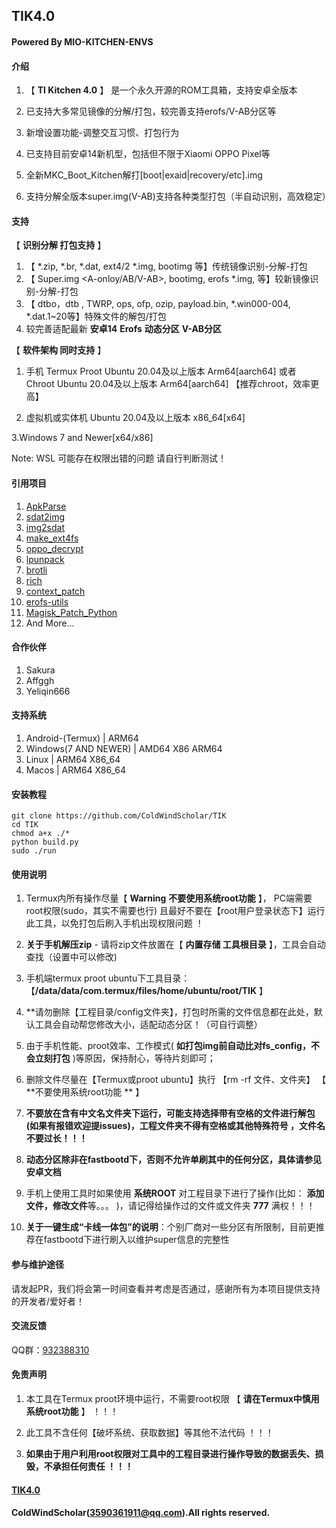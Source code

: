 ##  TIK4.0
#### Powered By MIO-KITCHEN-ENVS
####  **介绍** 


1.  【 **TI Kitchen 4.0** 】 是一个永久开源的ROM工具箱，支持安卓全版本


1. 已支持大多常见镜像的分解/打包，较完善支持erofs/V-AB分区等

2. 新增设置功能-调整交互习惯、打包行为

3. 已支持目前安卓14新机型，包括但不限于Xiaomi OPPO Pixel等

4. 全新MKC_Boot_Kitchen解打[boot|exaid|recovery/etc].img
    
5. 支持分解全版本super.img(V-AB)支持各种类型打包（半自动识别，高效稳定）

####  **支持** 

【 **识别分解 打包支持** 】

1. 【 *.zip, *.br, *.dat, ext4/2 *.img, bootimg 等】传统镜像识别-分解-打包
2. 【 Super.img <A-onloy/AB/V-AB>, bootimg<header3>, erofs *.img,  等】较新镜像识别-分解-打包
3. 【 dtbo，dtb , TWRP, ops, ofp, ozip, payload.bin, *.win000-004, *.dat.1~20等】特殊文件的解包/打包
4. 较完善适配最新 **安卓14** **Erofs** **动态分区** **V-AB分区**


【 **软件架构  同时支持** 】

1. 手机 Termux Proot Ubuntu 20.04及以上版本 Arm64[aarch64] 或者 <Linux Deploy> Chroot Ubuntu 20.04及以上版本 Arm64[aarch64] 【推荐chroot，效率更高】

2. 虚拟机或实体机 Ubuntu 20.04及以上版本 x86_64[x64] 

3.Windows 7 and Newer[x64/x86]

Note: WSL 可能存在权限出错的问题 请自行判断测试！
#### **引用项目**
1. [ApkParse](https://github.com/zxvzxv/ApkParse/)
2. [sdat2img](https://github.com/xpirt/sdat2img)
3. [img2sdat](https://github.com/xpirt/img2sdat)
4. [make_ext4fs](https://github.com/jamflux/make_ext4fs)
5. [oppo_decrypt](https://github.com/bkerler/oppo_decrypt)
6. [lpunpack](https://github.com/unix3dgforce/lpunpack)
7. [brotli](https://github.com/google/brotli)
8. [rich](https://github.com/Textualize/rich/)
9. [context_patch](https://github.com/ColdWindScholar/context_patch)
10. [erofs-utils](https://github.com/sekaiacg/erofs-utils/)
11. [Magisk_Patch_Python](https://github.com/ColdWindScholar/Magisk_Patch_Python)
12. And More...
#### **合作伙伴**
1. Sakura
2. Affggh
3. Yeliqin666
#### **支持系统**
1. Android-(Termux) | ARM64
2. Windows(7 AND NEWER) | AMD64 X86 ARM64
3. Linux | ARM64 X86_64
4. Macos | ARM64 X86_64
####  **安装教程** 

    git clone https://github.com/ColdWindScholar/TIK
    cd TIK
    chmod a+x ./*
    python build.py
    sudo ./run

####  **使用说明** 

1.  Termux内所有操作尽量【 **Warning** **不要使用系统root功能** 】， PC端需要root权限(sudo，其实不需要也行) 且最好不要在【root用户登录状态下】运行此工具，以免打包后刷入手机出现权限问题 ！

2.   **关于手机解压zip** 
    - 请将zip文件放置在【 **内置存储 工具根目录** 】，工具会自动查找（设置中可以修改)

3.  手机端termux proot ubuntu下工具目录： 【**/data/data/com.termux/files/home/ubuntu/root/TIK** 】

4.  **请勿删除【工程目录/config文件夹】，打包时所需的文件信息都在此处，默认工具会自动帮您修改大小，适配动态分区！（可自行调整）

5.  由于手机性能、proot效率、工作模式( **如打包img前自动比对fs_config，不会立刻打包** )等原因，保持耐心，等待片刻即可；

6.  删除文件尽量在【Termux或proot ubuntu】执行 【rm -rf 文件、文件夹】 【 **不要使用系统root功能 ** 】

7.   **不要放在含有中文名文件夹下运行，可能支持选择带有空格的文件进行解包(如果有报错欢迎提issues)，工程文件夹不得有空格或其他特殊符号 ，文件名不要过长！！！** 

8.   **动态分区除非在fastbootd下，否则不允许单刷其中的任何分区，具体请参见安卓文档** 

9. 手机上使用工具时如果使用 **系统ROOT** 对工程目录下进行了操作(比如： **添加文件，修改文件**等。。。 )，请记得给操作过的文件或文件夹  **777**  满权！！！

10. **关于一键生成“卡线一体包”的说明**：个别厂商对一些分区有所限制，目前更推荐在fastbootd下进行刷入以维护super信息的完整性


####  **参与维护途径**

  请发起PR，我们将会第一时间查看并考虑是否通过，感谢所有为本项目提供支持的开发者/爱好者！ 


####  **交流反馈** 

  QQ群：[932388310](#交流反馈-)

####  **免责声明** 

1.  本工具在Termux proot环境中运行，不需要root权限 【 **请在Termux中慎用系统root功能** 】 ！！！

2.  此工具不含任何【破坏系统、获取数据】等其他不法代码 ！！！

3.  **如果由于用户利用root权限对工具中的工程目录进行操作导致的数据丢失、损毁，不承担任何责任 ！！！** 
####  [TIK4.0](https://github.com/ColdWindScholar/TIK) 
#### ColdWindScholar(3590361911@qq.com).All rights reserved.
